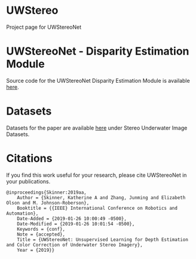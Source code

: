 # UWStereo
Project page for UWStereoNet

# UWStereoNet - Disparity Estimation Module

Source code for the UWStereoNet Disparity Estimation Module is available [here](https://github.com/junming259/UWStereoNet_disparity).

# Datasets

Datasets for the paper are available [here](https://github.com/kskin/data) under Stereo Underwater Image Datasets.

# Citations

If you find this work useful for your research, please cite UWStereoNet in your publications.

```
@inproceedings{Skinner:2019aa,
	Author = {Skinner, Katherine A and Zhang, Junming and Elizabeth Olson and M. Johnson-Roberson},
	Booktitle = {{IEEE} International Conference on Robotics and Automation},
	Date-Added = {2019-01-26 10:00:49 -0500},
	Date-Modified = {2019-01-26 10:01:54 -0500},
	Keywords = {conf},
	Note = {accepted},
	Title = {UWStereoNet: Unsupervised Learning for Depth Estimation and Color Correction of Underwater Stereo Imagery},
	Year = {2019}}
```
